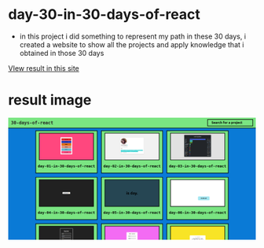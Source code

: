 # day-30-in-30-days-of-react 

- in this project i did something to represent my path in these 30 days, i created a website to show all the projects and apply knowledge that i obtained in those 30 days

[VIew result in this site](https://30daysofreact.netlify.app/)

# result image  

![](site.png)
